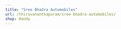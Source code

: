 ```yaml
---
title: "Sree Bhadra Automobiles"
url: /thiruvananthapuram/sree-bhadra-automobiles/
shop: Handy
---
```

